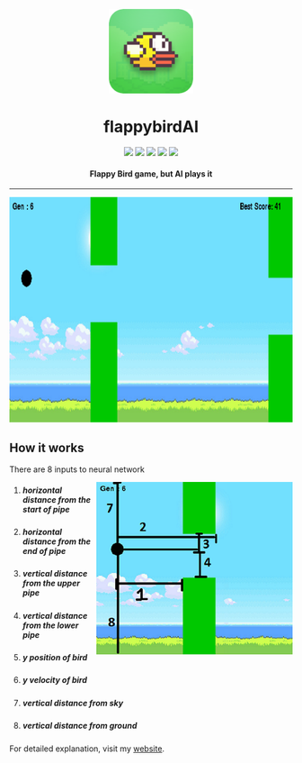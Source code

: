 <p align="center">
  <a href="" rel="noopener">
 <img height=150px src="./img/flappybird.jpg" alt="FlappyBird-logo"></a>
</p>
<h1 align="center">flappybirdAI</h1>


<div align="center">
<img src="https://img.shields.io/github/license/sushantPatrikar/flappybirdAI">	
<img src="https://www.codefactor.io/repository/github/sushantpatrikar/flappybirdai/badge/master"/>
<img src="https://img.shields.io/github/stars/sushantPatrikar/flappybirdAI">
<img src="https://img.shields.io/github/forks/sushantPatrikar/flappybirdAI">
<img src="https://img.shields.io/github/issues/sushantPatrikar/flappybirdAI">

</div>

<h4 align="center">Flappy Bird game, but AI plays it</h4>

<hr>

<p align="center">
<img src = "./img/fb.gif" height=400 width=600>
</p>
<h2> How it works</h2>
<p>There are 8 inputs to neural network</p>
<img src="./img/fbex.jpg" align="right">
<ol>
					<li><h5>horizontal distance from the start of pipe</h5></li>
					<li><h5>horizontal distance from the end of pipe</h5></li>
					<li><h5>vertical distance from the upper pipe</h5></li>
					<li><h5>vertical distance from the lower pipe</h5></li>
					<li><h5>y position of bird</h5></li>
					<li><h5>y velocity of bird</h5></li>
					<li><h5>vertical distance from sky</h5></li>
					<li><h5>vertical distance from ground</h5></li>
				</ol>
        
For detailed explanation, visit my <a href="https://sushantpatrikar.github.io/flappybirdAI.html"> website</a>.
